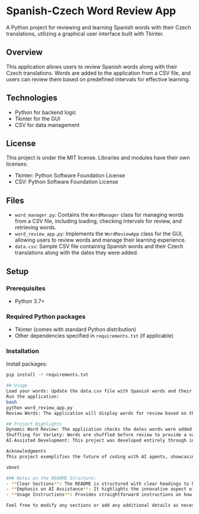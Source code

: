 # Spanish-Czech Word Review App

A Python project for reviewing and learning Spanish words with their Czech translations, utilizing a graphical user interface built with Tkinter.

## Overview
This application allows users to review Spanish words along with their Czech translations. Words are added to the application from a CSV file, and users can review them based on predefined intervals for effective learning.

## Technologies
- Python for backend logic
- Tkinter for the GUI
- CSV for data management

## License
This project is under the MIT license. Libraries and modules have their own licenses:

- Tkinter: Python Software Foundation License
- CSV: Python Software Foundation License

## Files
- `word_manager.py`: Contains the `WordManager` class for managing words from a CSV file, including loading, checking intervals for review, and retrieving words.
- `word_review_app.py`: Implements the `WordReviewApp` class for the GUI, allowing users to review words and manage their learning experience.
- `data.csv`: Sample CSV file containing Spanish words and their Czech translations along with the dates they were added.

## Setup

### Prerequisites
- Python 3.7+

### Required Python packages
- Tkinter (comes with standard Python distribution)
- Other dependencies specified in `requirements.txt` (if applicable)

### Installation
Install packages:
```bash
pip install -r requirements.txt

## Usage
Load your words: Update the data.csv file with Spanish words and their Czech translations.
Run the application:
bash
python word_review_app.py
Review Words: The application will display words for review based on the intervals defined in the word_manager.py. Use the space bar to toggle between the Czech and Spanish translations, and navigate through the words.

## Project Highlights
Dynamic Word Review: The application checks the dates words were added and presents them for review based on specific intervals, ensuring effective learning.
Shuffling for Variety: Words are shuffled before review to provide a varied learning experience, preventing memorization based solely on order.
AI-Assisted Development: This project was developed entirely through instructions (prompts) provided to an AI coding tool, demonstrating the potential of AI in the coding process and marking a new era of programming.

Acknowledgments
This project exemplifies the future of coding with AI agents, showcasing how technology can assist developers in creating functional applications without traditional coding methods.

vbnet

### Notes on the README Structure:
- **Clear Sections**: The README is structured with clear headings to help users navigate easily.
- **Emphasis on AI Assistance**: It highlights the innovative aspect of using AI for coding, as you requested.
- **Usage Instructions**: Provides straightforward instructions on how to set up and use the application, making it user-friendly.

Feel free to modify any sections or add any additional details as necessary! If you have any further requests or need adjustments, just let me know!
